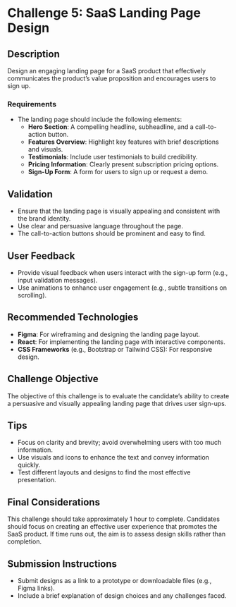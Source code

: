 # Challenge 5: SaaS Landing Page Design

## Description

Design an engaging landing page for a SaaS product that effectively communicates the product’s value proposition and encourages users to sign up.

### Requirements

- The landing page should include the following elements:
  - **Hero Section**: A compelling headline, subheadline, and a call-to-action button.
  - **Features Overview**: Highlight key features with brief descriptions and visuals.
  - **Testimonials**: Include user testimonials to build credibility.
  - **Pricing Information**: Clearly present subscription pricing options.
  - **Sign-Up Form**: A form for users to sign up or request a demo.

## Validation

- Ensure that the landing page is visually appealing and consistent with the brand identity.
- Use clear and persuasive language throughout the page.
- The call-to-action buttons should be prominent and easy to find.

## User Feedback

- Provide visual feedback when users interact with the sign-up form (e.g., input validation messages).
- Use animations to enhance user engagement (e.g., subtle transitions on scrolling).

## Recommended Technologies

- **Figma**: For wireframing and designing the landing page layout.
- **React**: For implementing the landing page with interactive components.
- **CSS Frameworks** (e.g., Bootstrap or Tailwind CSS): For responsive design.

## Challenge Objective

The objective of this challenge is to evaluate the candidate’s ability to create a persuasive and visually appealing landing page that drives user sign-ups.

## Tips

- Focus on clarity and brevity; avoid overwhelming users with too much information.
- Use visuals and icons to enhance the text and convey information quickly.
- Test different layouts and designs to find the most effective presentation.

## Final Considerations

This challenge should take approximately 1 hour to complete. Candidates should focus on creating an effective user experience that promotes the SaaS product. If time runs out, the aim is to assess design skills rather than completion.

## Submission Instructions

- Submit designs as a link to a prototype or downloadable files (e.g., Figma links).
- Include a brief explanation of design choices and any challenges faced.
